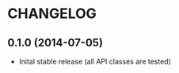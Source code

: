 CHANGELOG
=========

0.1.0 (2014-07-05)
------------------

- Inital stable release (all API classes are tested)

